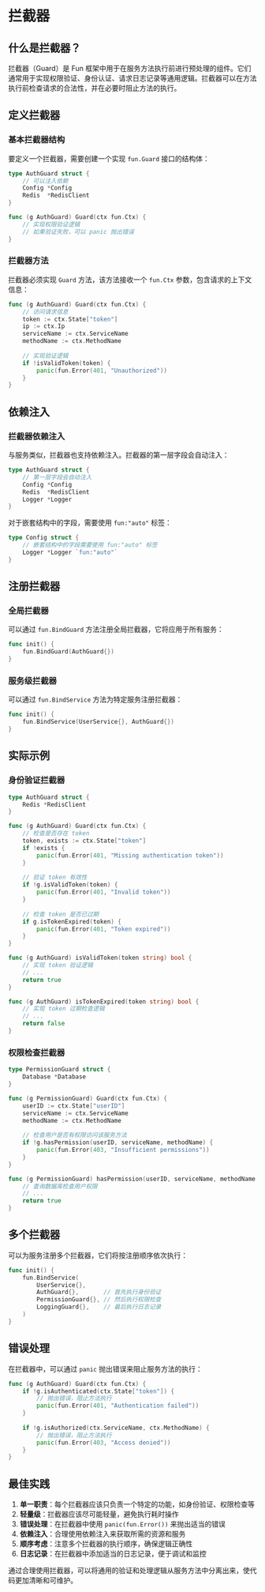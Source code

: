# 拦截器

## 什么是拦截器？

拦截器（Guard）是 Fun 框架中用于在服务方法执行前进行预处理的组件。它们通常用于实现权限验证、身份认证、请求日志记录等通用逻辑。拦截器可以在方法执行前检查请求的合法性，并在必要时阻止方法的执行。

## 定义拦截器

### 基本拦截器结构

要定义一个拦截器，需要创建一个实现 `fun.Guard` 接口的结构体：

```go
type AuthGuard struct {
    // 可以注入依赖
    Config *Config
    Redis  *RedisClient
}

func (g AuthGuard) Guard(ctx fun.Ctx) {
    // 实现权限验证逻辑
    // 如果验证失败，可以 panic 抛出错误
}
```


### 拦截器方法

拦截器必须实现 `Guard` 方法，该方法接收一个 `fun.Ctx` 参数，包含请求的上下文信息：

```go
func (g AuthGuard) Guard(ctx fun.Ctx) {
    // 访问请求信息
    token := ctx.State["token"]
    ip := ctx.Ip
    serviceName := ctx.ServiceName
    methodName := ctx.MethodName
    
    // 实现验证逻辑
    if !isValidToken(token) {
        panic(fun.Error(401, "Unauthorized"))
    }
}
```


## 依赖注入

### 拦截器依赖注入

与服务类似，拦截器也支持依赖注入。拦截器的第一层字段会自动注入：

```go
type AuthGuard struct {
    // 第一层字段会自动注入
    Config *Config
    Redis  *RedisClient
    Logger *Logger
}
```


对于嵌套结构中的字段，需要使用 `fun:"auto"` 标签：

```go
type Config struct {
    // 嵌套结构中的字段需要使用 fun:"auto" 标签
    Logger *Logger `fun:"auto"`
}
```


## 注册拦截器

### 全局拦截器

可以通过 `fun.BindGuard` 方法注册全局拦截器，它将应用于所有服务：

```go
func init() {
    fun.BindGuard(AuthGuard{})
}
```


### 服务级拦截器

可以通过 `fun.BindService` 方法为特定服务注册拦截器：

```go
func init() {
    fun.BindService(UserService{}, AuthGuard{})
}
```


## 实际示例

### 身份验证拦截器

```go
type AuthGuard struct {
    Redis *RedisClient
}

func (g AuthGuard) Guard(ctx fun.Ctx) {
    // 检查是否存在 token
    token, exists := ctx.State["token"]
    if !exists {
        panic(fun.Error(401, "Missing authentication token"))
    }
    
    // 验证 token 有效性
    if !g.isValidToken(token) {
        panic(fun.Error(401, "Invalid token"))
    }
    
    // 检查 token 是否已过期
    if g.isTokenExpired(token) {
        panic(fun.Error(401, "Token expired"))
    }
}

func (g AuthGuard) isValidToken(token string) bool {
    // 实现 token 验证逻辑
    // ...
    return true
}

func (g AuthGuard) isTokenExpired(token string) bool {
    // 实现 token 过期检查逻辑
    // ...
    return false
}
```


### 权限检查拦截器

```go
type PermissionGuard struct {
    Database *Database
}

func (g PermissionGuard) Guard(ctx fun.Ctx) {
    userID := ctx.State["userID"]
    serviceName := ctx.ServiceName
    methodName := ctx.MethodName
    
    // 检查用户是否有权限访问该服务方法
    if !g.hasPermission(userID, serviceName, methodName) {
        panic(fun.Error(403, "Insufficient permissions"))
    }
}

func (g PermissionGuard) hasPermission(userID, serviceName, methodName string) bool {
    // 查询数据库检查用户权限
    // ...
    return true
}
```


## 多个拦截器

可以为服务注册多个拦截器，它们将按注册顺序依次执行：

```go
func init() {
    fun.BindService(
        UserService{}, 
        AuthGuard{},       // 首先执行身份验证
        PermissionGuard{}, // 然后执行权限检查
        LoggingGuard{},    // 最后执行日志记录
    )
}
```


## 错误处理

在拦截器中，可以通过 `panic` 抛出错误来阻止服务方法的执行：

```go
func (g AuthGuard) Guard(ctx fun.Ctx) {
    if !g.isAuthenticated(ctx.State["token"]) {
        // 抛出错误，阻止方法执行
        panic(fun.Error(401, "Authentication failed"))
    }
    
    if !g.isAuthorized(ctx.ServiceName, ctx.MethodName) {
        // 抛出错误，阻止方法执行
        panic(fun.Error(403, "Access denied"))
    }
}
```


## 最佳实践

1. **单一职责**：每个拦截器应该只负责一个特定的功能，如身份验证、权限检查等
2. **轻量级**：拦截器应该尽可能轻量，避免执行耗时操作
3. **错误处理**：在拦截器中使用 `panic(fun.Error())` 来抛出适当的错误
4. **依赖注入**：合理使用依赖注入来获取所需的资源和服务
5. **顺序考虑**：注意多个拦截器的执行顺序，确保逻辑正确性
6. **日志记录**：在拦截器中添加适当的日志记录，便于调试和监控

通过合理使用拦截器，可以将通用的验证和处理逻辑从服务方法中分离出来，使代码更加清晰和可维护。
